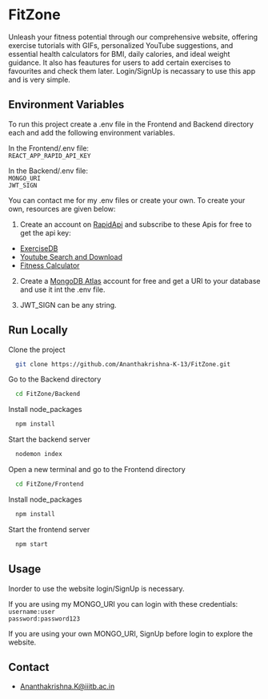 # FitZone
Unleash your fitness potential through our comprehensive website, offering exercise tutorials with GIFs, personalized YouTube suggestions, and essential health calculators for BMI, daily calories, and ideal weight guidance. It also has feautures for users to add certain exercises to favourites and check them later. Login/SignUp is necassary to use this app and is very simple.


## Environment Variables
To run this project create a .env file in the Frontend and Backend directory each and add the following environment variables.<br />

In the Frontend/.env file:<br />
`REACT_APP_RAPID_API_KEY`<br />

In the Backend/.env file:<br />
`MONGO_URI`<br />
`JWT_SIGN`<br />

You can contact me for my .env files or create your own. To create your own, resources are given below:
<br/>
1. Create an account on [RapidApi](https://rapidapi.com/hub) and subscribe to these Apis for free to get the api key:
  * [ExerciseDB](https://rapidapi.com/justin-WFnsXH_t6/api/exercisedb)
  * [Youtube Search and Download](https://rapidapi.com/h0p3rwe/api/youtube-search-and-download)
  * [Fitness Calculator](https://rapidapi.com/malaaddincelik/api/fitness-calculator)

2. Create a [MongoDB Atlas](https://www.mongodb.com/atlas/database) account for free and get a URI to your database and use it int the .env file.
  
3. JWT_SIGN can be any string.


## Run Locally
Clone the project
```bash
  git clone https://github.com/Ananthakrishna-K-13/FitZone.git
```
Go to the Backend directory
```bash
  cd FitZone/Backend
```
Install node_packages
```bash
  npm install
```
Start the backend server
```bash
  nodemon index
```
Open a new terminal and go to the Frontend directory
```bash
  cd FitZone/Frontend
```
Install node_packages
```bash
  npm install
```
Start the frontend server
```bash
  npm start
```


## Usage
Inorder to use the website login/SignUp is necessary.<br/>

If you are using my MONGO_URI you can login with these credentials:<br/>
`username:user`<br/>
`password:password123`<br/>

If you are using your own MONGO_URI, SignUp before login to explore the website.<br/>

## Contact

* Ananthakrishna.K@iiitb.ac.in


